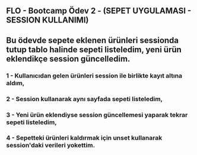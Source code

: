 
## FLO - Bootcamp Ödev 2 - (SEPET UYGULAMASI - SESSION KULLANIMI) 

## Bu ödevde sepete eklenen ürünleri sessionda tutup tablo halinde sepeti listeledim, yeni ürün eklendikçe session güncelledim.

### 1 - Kullanıcıdan gelen ürünleri session ile birlikte kayıt altına aldım,
### 2 - Session kullanarak aynı sayfada sepeti listeledim,
### 3 - Yeni ürün eklendiyse session güncellemesi yaparak tekrar sepeti listeledim,
### 4 - Sepetteki ürünleri kaldırmak için unset kullanarak session'daki verileri yokettim.




